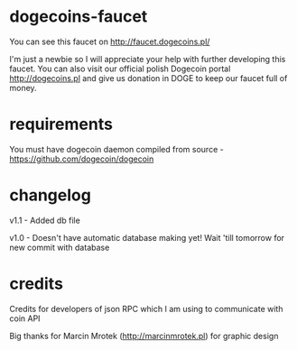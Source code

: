 dogecoins-faucet
================

You can see this faucet on http://faucet.dogecoins.pl/

I'm just a newbie so I will appreciate your help with further developing this faucet. You can also visit our official polish Dogecoin portal http://dogecoins.pl and give us donation in DOGE to keep our faucet full of money.

requirements
================
You must have dogecoin daemon compiled from source - https://github.com/dogecoin/dogecoin

changelog
================
v1.1 - Added db file

v1.0 - Doesn't have automatic database making yet! Wait 'till tomorrow for new commit with database 

credits
================
Credits for developers of json RPC which I am using to communicate with coin API 

Big thanks for Marcin Mrotek (http://marcinmrotek.pl) for graphic design